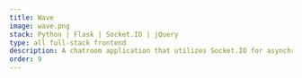 ```yaml
---
title: Wave
image: wave.png
stack: Python | Flask | Socket.IO | jQuery
type: all full-stack frontend
description: A chatroom application that utilizes Socket.IO for asynchronous communication between client and server
order: 9
---
```

